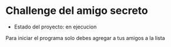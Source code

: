 <h1>Challenge del amigo secreto</h1>

- Estado del proyecto: en ejecucion
  
Para iniciar el programa solo debes agregar a tus amigos a la lista
